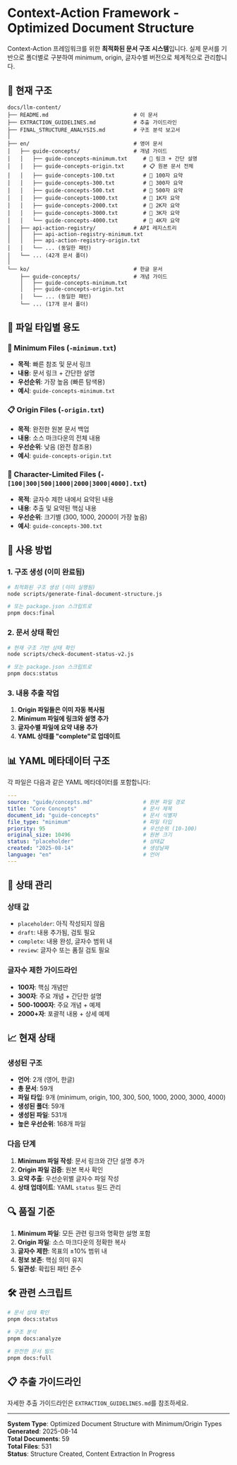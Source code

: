 # Context-Action Framework - Optimized Document Structure

Context-Action 프레임워크를 위한 **최적화된 문서 구조 시스템**입니다. 실제 문서를 기반으로 폴더별로 구분하여 minimum, origin, 글자수별 버전으로 체계적으로 관리합니다.

## 📁 현재 구조

```
docs/llm-content/
├── README.md                           # 이 문서
├── EXTRACTION_GUIDELINES.md            # 추출 가이드라인
├── FINAL_STRUCTURE_ANALYSIS.md         # 구조 분석 보고서
│
├── en/                                 # 영어 문서
│   ├── guide-concepts/                 # 개념 가이드
│   │   ├── guide-concepts-minimum.txt     # 🔗 링크 + 간단 설명
│   │   ├── guide-concepts-origin.txt      # 📋 원본 문서 전체
│   │   ├── guide-concepts-100.txt         # 📝 100자 요약
│   │   ├── guide-concepts-300.txt         # 📝 300자 요약
│   │   ├── guide-concepts-500.txt         # 📝 500자 요약
│   │   ├── guide-concepts-1000.txt        # 📝 1K자 요약
│   │   ├── guide-concepts-2000.txt        # 📝 2K자 요약
│   │   ├── guide-concepts-3000.txt        # 📝 3K자 요약
│   │   └── guide-concepts-4000.txt        # 📝 4K자 요약
│   ├── api-action-registry/            # API 레지스트리
│   │   ├── api-action-registry-minimum.txt
│   │   ├── api-action-registry-origin.txt
│   │   └── ... (동일한 패턴)
│   └── ... (42개 문서 폴더)
│
└── ko/                                 # 한글 문서
    ├── guide-concepts/                 # 개념 가이드
    │   ├── guide-concepts-minimum.txt
    │   ├── guide-concepts-origin.txt
    │   └── ... (동일한 패턴)
    └── ... (17개 문서 폴더)
```

## 🎯 파일 타입별 용도

### 📄 Minimum Files (`-minimum.txt`)
- **목적**: 빠른 참조 및 문서 링크
- **내용**: 문서 링크 + 간단한 설명
- **우선순위**: 가장 높음 (빠른 탐색용)
- **예시**: `guide-concepts-minimum.txt`

### 📋 Origin Files (`-origin.txt`)
- **목적**: 완전한 원본 문서 백업
- **내용**: 소스 마크다운의 전체 내용
- **우선순위**: 낮음 (완전 참조용)
- **예시**: `guide-concepts-origin.txt`

### 📝 Character-Limited Files (`-[100|300|500|1000|2000|3000|4000].txt`)
- **목적**: 글자수 제한 내에서 요약된 내용
- **내용**: 추출 및 요약된 핵심 내용
- **우선순위**: 크기별 (300, 1000, 2000이 가장 높음)
- **예시**: `guide-concepts-300.txt`

## 🚀 사용 방법

### 1. 구조 생성 (이미 완료됨)

```bash
# 최적화된 구조 생성 (이미 실행됨)
node scripts/generate-final-document-structure.js

# 또는 package.json 스크립트로
pnpm docs:final
```

### 2. 문서 상태 확인

```bash
# 현재 구조 기반 상태 확인
node scripts/check-document-status-v2.js

# 또는 package.json 스크립트로
pnpm docs:status
```

### 3. 내용 추출 작업

1. **Origin 파일들은 이미 자동 복사됨**
2. **Minimum 파일에 링크와 설명 추가**
3. **글자수별 파일에 요약 내용 추가**
4. **YAML 상태를 "complete"로 업데이트**

## 📊 YAML 메타데이터 구조

각 파일은 다음과 같은 YAML 메타데이터를 포함합니다:

```yaml
---
source: "guide/concepts.md"                # 원본 파일 경로
title: "Core Concepts"                     # 문서 제목
document_id: "guide-concepts"              # 문서 식별자
file_type: "minimum"                       # 파일 타입
priority: 95                               # 우선순위 (10-100)
original_size: 10496                       # 원본 크기
status: "placeholder"                      # 상태값
created: "2025-08-14"                      # 생성날짜
language: "en"                             # 언어
---
```

## 🔧 상태 관리

### 상태 값
- `placeholder`: 아직 작성되지 않음
- `draft`: 내용 추가됨, 검토 필요
- `complete`: 내용 완성, 글자수 범위 내
- `review`: 글자수 또는 품질 검토 필요

### 글자수 제한 가이드라인

- **100자**: 핵심 개념만
- **300자**: 주요 개념 + 간단한 설명
- **500-1000자**: 주요 개념 + 예제
- **2000+자**: 포괄적 내용 + 상세 예제

## 📈 현재 상태

### 생성된 구조
- **언어**: 2개 (영어, 한글)
- **총 문서**: 59개
- **파일 타입**: 9개 (minimum, origin, 100, 300, 500, 1000, 2000, 3000, 4000)
- **생성된 폴더**: 59개
- **생성된 파일**: 531개
- **높은 우선순위**: 168개 파일

### 다음 단계
1. **Minimum 파일 작성**: 문서 링크와 간단 설명 추가
2. **Origin 파일 검증**: 원본 복사 확인
3. **요약 추출**: 우선순위별 글자수 파일 작성
4. **상태 업데이트**: YAML `status` 필드 관리

## 🔍 품질 기준

1. **Minimum 파일**: 모든 관련 링크와 명확한 설명 포함
2. **Origin 파일**: 소스 마크다운의 정확한 복사
3. **글자수 제한**: 목표의 ±10% 범위 내
4. **정보 보존**: 핵심 의미 유지
5. **일관성**: 확립된 패턴 준수

## 🛠️ 관련 스크립트

```bash
# 문서 상태 확인
pnpm docs:status

# 구조 분석
pnpm docs:analyze

# 완전한 문서 빌드
pnpm docs:full
```

## 📋 추출 가이드라인

자세한 추출 가이드라인은 `EXTRACTION_GUIDELINES.md`를 참조하세요.

---

**System Type**: Optimized Document Structure with Minimum/Origin Types  
**Generated**: 2025-08-14  
**Total Documents**: 59  
**Total Files**: 531  
**Status**: Structure Created, Content Extraction In Progress